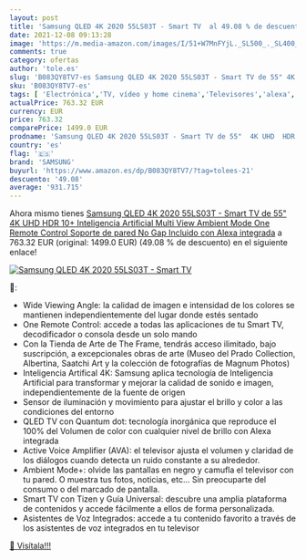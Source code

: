 ```yaml
---
layout: post
title: 'Samsung QLED 4K 2020 55LS03T - Smart TV  al 49.08 % de descuento'
date: 2021-12-08 09:13:28
image: 'https://m.media-amazon.com/images/I/51+W7MnFYjL._SL500_._SL400_.jpg'
comments: true
category: ofertas
author: 'tole.es'
slug: 'B083QY8TV7-es Samsung QLED 4K 2020 55LS03T - Smart TV de 55" 4K UHD HDR...'
sku: 'B083QY8TV7-es'
tags: [ 'Electrónica','TV, vídeo y home cinema','Televisores','alexa','samsung', ]
actualPrice: 763.32 EUR
currency: EUR
price: 763.32
comparePrice: 1499.0 EUR
prodname: 'Samsung QLED 4K 2020 55LS03T - Smart TV de 55"  4K UHD  HDR 10+  Inteligencia Artificial  Multi View  Ambient Mode  One Remote Control  Soporte de pared No Gap Incluido  con Alexa integrada'
country: 'es'
flag: '🇪🇸'
brand: 'SAMSUNG'
buyurl: 'https://www.amazon.es/dp/B083QY8TV7/?tag=tolees-21'
descuento: '49.08'
average: '931.715'
---
```


Ahora mismo tienes [Samsung QLED 4K 2020 55LS03T - Smart TV de 55"  4K UHD  HDR 10+  Inteligencia Artificial  Multi View  Ambient Mode  One Remote Control  Soporte de pared No Gap Incluido  con Alexa integrada](https://www.amazon.es/dp/B083QY8TV7/?tag=tolees-21) a 763.32 EUR (original: 1499.0 EUR) (49.08 %  de descuento) en el siguiente enlace!

[![Samsung QLED 4K 2020 55LS03T - Smart TV ](https://m.media-amazon.com/images/I/51+W7MnFYjL._SL500_._SL400_.jpg)](https://www.amazon.es/dp/B083QY8TV7/?tag=tolees-21)

🔎:

- Wide Viewing Angle: la calidad de imagen e intensidad de los colores se mantienen independientemente del lugar donde estés sentado
- One Remote Control: accede a todas las aplicaciones de tu Smart TV, decodificador o consola desde un solo mando
- Con la Tienda de Arte de The Frame, tendrás acceso ilimitado, bajo suscripción, a excepcionales obras de arte (Museo del Prado Collection, Albertina, Saatchi Art y la colección de fotografías de Magnum Photos)
- Inteligencia Artifical 4K: Samsung aplica tecnología de Inteligencia Artificial para transformar y mejorar la calidad de sonido e imagen, independientemente de la fuente de origen
- Sensor de iluminación y movimiento para ajustar el brillo y color a las condiciones del entorno
- QLED TV con Quantum dot: tecnología inorgánica que reproduce el 100% del Volumen de color con cualquier nivel de brillo con Alexa integrada
- Active Voice Amplifier (AVA): el televisor ajusta el volumen y claridad de los diálogos cuando detecta un ruido constante a su alrededor.
- Ambient Mode+: olvide las pantallas en negro y camufla el televisor con tu pared. O muestra tus fotos, noticias, etc... Sin preocuparte del consumo o del marcado de pantalla.
- Smart TV con Tizen y Guía Universal: descubre una amplia plataforma de contenidos y accede fácilmente a ellos de forma personalizada.
- Asistentes de Voz Integrados: accede a tu contenido favorito a través de los asistentes de voz integrados en tu televisor

[🛒 Visítala!!!](https://www.amazon.es/dp/B083QY8TV7/?tag=tolees-21)

